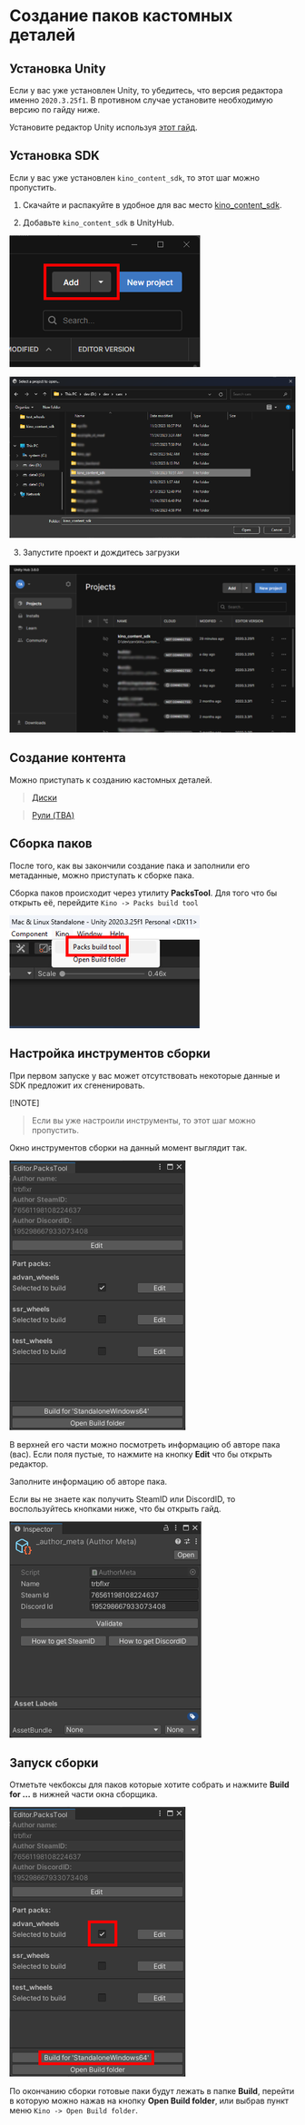 ﻿# Создание паков кастомных деталей

## Установка Unity

Если у вас уже установлен Unity, то убедитесь, что версия редактора именно `2020.3.25f1`. В противном случае установите необходимую версию по гайду ниже.

Установите редактор Unity используя [этот гайд](https://github.com/trbflxr/kino/blob/master/ContentCreation/UnityInstallation/UnityInstallation.md).

## Установка SDK

Если у вас уже установлен `kino_content_sdk`, то этот шаг можно пропустить.

1. Скачайте и распакуйте в удобное для вас место [kino_content_sdk](https://github.com/trbflxr/kino_content_sdk/releases).

2. Добавьте `kino_content_sdk` в UnityHub.

![unity_hub_sdk_add](Images/unity_hub_sdk_add.png)

![unity_hub_sdk_open](Images/unity_hub_sdk_open.png)

3. Запустите проект и дождитесь загрузки

![unity_hub_open_project](Images/unity_hub_open_project.png)

## Создание контента

Можно приступать к созданию кастомных деталей.

> [Диски](https://github.com/trbflxr/kino/blob/master/ContentCreation/CustomCarParts/CustomWheels_RU.md)

> [Рули (TBA)]()

## Сборка паков

После того, как вы закончили создание пака и заполнили его метаданные, можно приступать к сборке пака.

Сборка паков происходит через утилиту **PacksTool**. Для того что бы открыть её, перейдите `Kino -> Packs build tool`

![packs_build_tool_open](Images/packs_build_tool_open.png)

## Настройка инструментов сборки

При первом запуске у вас может отсутствовать некоторые данные и SDK предложит их сгененировать.

[!NOTE]
> Если вы уже настроили инструменты, то этот шаг можно пропустить.

Окно инструментов сборки на данный момент выглядит так.

![packs_build_tool_window](Images/packs_build_tool_window.png)

В верхней его части можно посмотреть информацию об авторе пака (вас). Если поля пустые, то нажмите на кнопку **Edit** что бы открыть редактор.

Заполните информацию об авторе пака.

Если вы не знаете как получить SteamID или DiscordID, то воспользуйтесь кнопками ниже, что бы открыть гайд.

![packs_author_meta](Images/packs_author_meta.png)

## Запуск сборки

Отметьте чекбоксы для паков которые хотите собрать и нажмите **Build for ...** в нижней части окна сборщика.

![packs_select_and_build](Images/packs_select_and_build.png)

По окончанию сборки готовые паки будут лежать в папке **Build**, перейти в которую можно нажав на кнопку **Open Build folder**, или выбрав пункт меню `Kino -> Open Build folder`.
